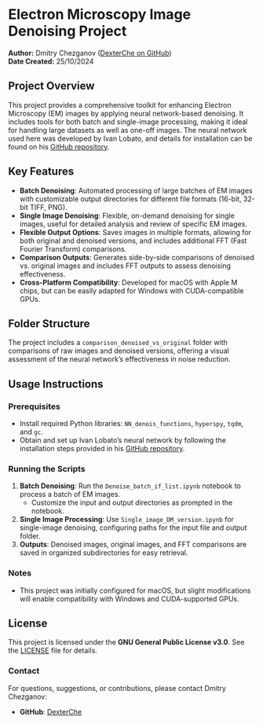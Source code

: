 # Electron Microscopy Image Denoising Project

**Author:** Dmitry Chezganov ([DexterChe on GitHub](https://github.com/DexterChe))  
**Date Created:** 25/10/2024

## Project Overview

This project provides a comprehensive toolkit for enhancing Electron Microscopy (EM) images by applying neural network-based denoising. It includes tools for both batch and single-image processing, making it ideal for handling large datasets as well as one-off images. The neural network used here was developed by Ivan Lobato, and details for installation can be found on his [GitHub repository](https://github.com/Ivanlh20/tk_r_em).

## Key Features

- **Batch Denoising**: Automated processing of large batches of EM images with customizable output directories for different file formats (16-bit, 32-bit TIFF, PNG).
- **Single Image Denoising**: Flexible, on-demand denoising for single images, useful for detailed analysis and review of specific EM images.
- **Flexible Output Options**: Saves images in multiple formats, allowing for both original and denoised versions, and includes additional FFT (Fast Fourier Transform) comparisons.
- **Comparison Outputs**: Generates side-by-side comparisons of denoised vs. original images and includes FFT outputs to assess denoising effectiveness.
- **Cross-Platform Compatibility**: Developed for macOS with Apple M chips, but can be easily adapted for Windows with CUDA-compatible GPUs.

## Folder Structure

The project includes a `comparison_denoised_vs_original` folder with comparisons of raw images and denoised versions, offering a visual assessment of the neural network’s effectiveness in noise reduction.

## Usage Instructions

### Prerequisites

- Install required Python libraries: `NN_denois_functions`, `hyperspy`, `tqdm`, and `gc`.
- Obtain and set up Ivan Lobato’s neural network by following the installation steps provided in his [GitHub repository](https://github.com/Ivanlh20/tk_r_em).

### Running the Scripts

1. **Batch Denoising**: Run the `Denoise_batch_if_list.ipynb` notebook to process a batch of EM images.
   - Customize the input and output directories as prompted in the notebook.
2. **Single Image Processing**: Use `Single_image_DM_version.ipynb` for single-image denoising, configuring paths for the input file and output folder.
3. **Outputs**: Denoised images, original images, and FFT comparisons are saved in organized subdirectories for easy retrieval.

### Notes

- This project was initially configured for macOS, but slight modifications will enable compatibility with Windows and CUDA-supported GPUs.

## License

This project is licensed under the **GNU General Public License v3.0**. See the [LICENSE](./LICENSE) file for details.

### Contact

For questions, suggestions, or contributions, please contact Dmitry Chezganov:  
- **GitHub**: [DexterChe](https://github.com/DexterChe)


